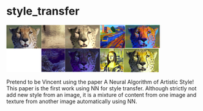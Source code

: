 # style_transfer
<img src="https://github.com/WTYatzoo/WTYatzoo.github.io/raw/master/gallery/style_transfer_more.png" width="400" />

Pretend to be Vincent using the paper A Neural Algorithm of Artistic Style!  This paper is the first work using NN for style transfer. 
Although strictly not add new style from an image, it is a mixture of content from one image and texture from another image automatically
using NN.
